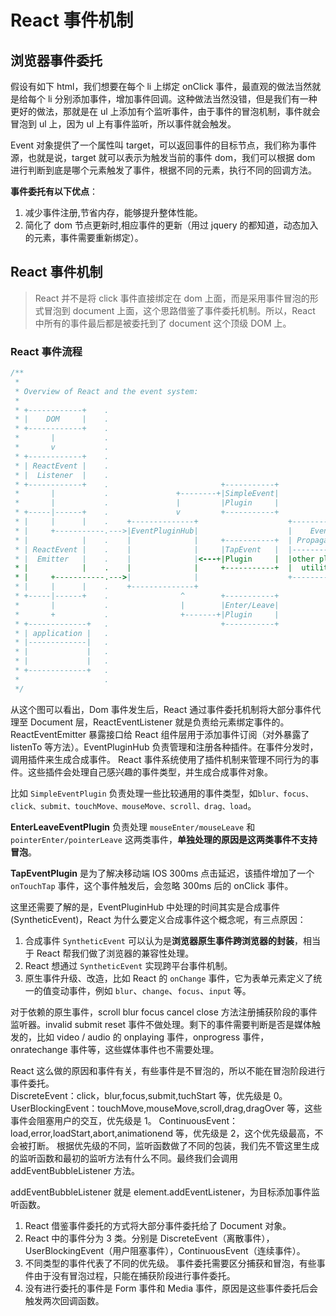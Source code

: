# React 事件机制

## 浏览器事件委托

假设有如下 html，我们想要在每个 li 上绑定 onClick 事件，最直观的做法当然就是给每个 li 分别添加事件，增加事件回调。这种做法当然没错，但是我们有一种更好的做法，那就是在 ul 上添加有个监听事件，由于事件的冒泡机制，事件就会冒泡到 ul 上，因为 ul 上有事件监听，所以事件就会触发。

Event 对象提供了一个属性叫 target，可以返回事件的目标节点，我们称为事件源，也就是说，target 就可以表示为触发当前的事件 dom，我们可以根据 dom 进行判断到底是哪个元素触发了事件，根据不同的元素，执行不同的回调方法。

**事件委托有以下优点**：

1. 减少事件注册,节省内存，能够提升整体性能。
2. 简化了 dom 节点更新时,相应事件的更新（用过 jquery 的都知道，动态加入的元素，事件需要重新绑定）。

## React 事件机制

> React 并不是将 click 事件直接绑定在 dom 上面，而是采用事件冒泡的形式冒泡到 document 上面，这个思路借鉴了事件委托机制。所以，React 中所有的事件最后都是被委托到了 document 这个顶级 DOM 上。

### React 事件流程

```js
/**
 *
 * Overview of React and the event system:
 *
 * +------------+    .
 * |    DOM     |    .
 * +------------+    .
 *       |           .
 *       v           .
 * +------------+    .
 * | ReactEvent |    .
 * |  Listener  |    .
 * +------------+    .                         +-----------+
 *       |           .               +--------+|SimpleEvent|
 *       |           .               |         |Plugin     |
 * +-----|------+    .               v         +-----------+
 * |     |      |    .    +--------------+                    +------------+
 * |     +-----------.--->|EventPluginHub|                    |    Event   |
 * |            |    .    |              |     +-----------+  | Propagators|
 * | ReactEvent |    .    |              |     |TapEvent   |  |------------|
 * |  Emitter   |    .    |              |<---+|Plugin     |  |other plugin|
 * |            |    .    |              |     +-----------+  |  utilities |
 * |     +-----------.--->|              |                    +------------+
 * |     |      |    .    +--------------+
 * +-----|------+    .                ^        +-----------+
 *       |           .                |        |Enter/Leave|
 *       +           .                +-------+|Plugin     |
 * +-------------+   .                         +-----------+
 * | application |   .
 * |-------------|   .
 * |             |   .
 * |             |   .
 * +-------------+   .
 *                   .
 */
```

从这个图可以看出，Dom 事件发生后，React 通过事件委托机制将大部分事件代理至 Document 层，ReactEventListener 就是负责给元素绑定事件的。ReactEventEmitter 暴露接口给 React 组件层用于添加事件订阅（对外暴露了 listenTo 等方法）。EventPluginHub 负责管理和注册各种插件。在事件分发时，调用插件来生成合成事件。 React 事件系统使用了插件机制来管理不同行为的事件。这些插件会处理自己感兴趣的事件类型，并生成合成事件对象。

比如 `SimpleEventPlugin` 负责处理一些比较通用的事件类型，如`blur、focus、click、submit、touchMove、mouseMove、scroll、drag、load`。

**EnterLeaveEventPlugin** 负责处理 `mouseEnter/mouseLeave` 和 `pointerEnter/pointerLeave` 这两类事件，**单独处理的原因是这两类事件不支持冒泡**。

**TapEventPlugin** 是为了解决移动端 IOS 300ms 点击延迟，该插件增加了一个 `onTouchTap` 事件，这个事件触发后，会忽略 300ms 后的 onClick 事件。

这里还需要了解的是，EventPluginHub 中处理的时间其实是合成事件 (SyntheticEvent)，React 为什么要定义合成事件这个概念呢，有三点原因：

1. 合成事件 `SyntheticEvent` 可以认为是**浏览器原生事件跨浏览器的封装**，相当于 React 帮我们做了浏览器的兼容性处理。
2. React 想通过 `SyntheticEvent` 实现跨平台事件机制。
3. 原生事件升级、改造，比如 React 的 `onChange` 事件，它为表单元素定义了统一的值变动事件，例如 `blur`、`change`、`focus`、`input` 等。

对于依赖的原生事件，scroll blur focus cancel close 方法注册捕获阶段的事件监听器。invalid submit reset 事件不做处理。剩下的事件需要判断是否是媒体触发的，比如 video / audio 的 onplaying 事件，onprogress 事件， onratechange 事件等，这些媒体事件也不需要处理。

React 这么做的原因和事件有关，有些事件是不冒泡的，所以不能在冒泡阶段进行事件委托。  
DiscreteEvent：click，blur,focus,submit,tuchStart 等，优先级是 0。
UserBlockingEvent：touchMove,mouseMove,scroll,drag,dragOver 等，这些事件会阻塞用户的交互，优先级是 1。
ContinuousEvent：load,error,loadStart,abort,animationend 等，优先级是 2，这个优先级最高，不会被打断。
根据优先级的不同，监听函数做了不同的包装，我们先不管这里生成的监听函数和最初的监听方法有什么不同。最终我们会调用 addEventBubbleListener 方法。

addEventBubbleListener 就是 element.addEventListener，为目标添加事件监听函数。

1. React 借鉴事件委托的方式将大部分事件委托给了 Document 对象。
2. React 中的事件分为 3 类。分别是 DiscreteEvent（离散事件），UserBlockingEvent（用户阻塞事件），ContinuousEvent（连续事件）。
3. 不同类型的事件代表了不同的优先级。
   事件委托需要区分捕获和冒泡，有些事件由于没有冒泡过程，只能在捕获阶段进行事件委托。
4. 没有进行委托的事件是 Form 事件和 Media 事件，原因是这些事件委托后会触发两次回调函数。
